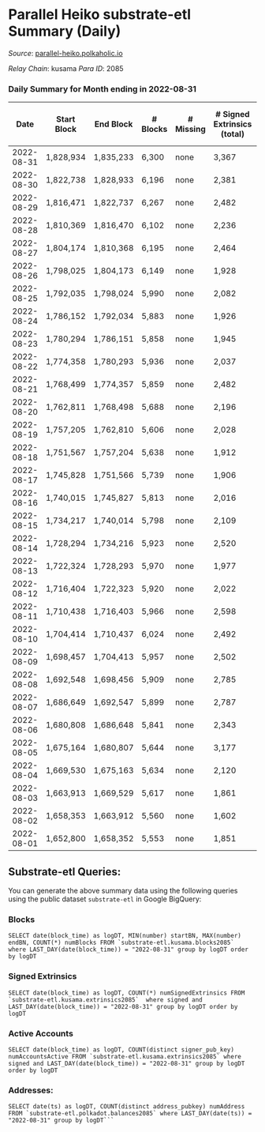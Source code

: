 # Parallel Heiko substrate-etl Summary (Daily)

_Source_: [parallel-heiko.polkaholic.io](https://parallel-heiko.polkaholic.io)

*Relay Chain*: kusama
*Para ID*: 2085



### Daily Summary for Month ending in 2022-08-31


| Date | Start Block | End Block | # Blocks | # Missing | # Signed Extrinsics (total) | # Active Accounts | # Addresses with Balances | # Events | # Transfers | # XCM Transfers In | # XCM Transfers Out |
| ---- | ----------- | --------- | -------- | --------- | --------------------------- | ----------------- | ------------------------- | -------- | ----------- | ------------------ | ------------------- |
| 2022-08-31 | 1,828,934 | 1,835,233 | 6,300 | none  | 3,367 | 151 | 20,859 | 36,099 | 5,123 ($66,649.02) | 38 ($20,833.09) | 20 ($8,563.02) |
| 2022-08-30 | 1,822,738 | 1,828,933 | 6,196 | none  | 2,381 | 214 | 20,847 | 32,007 | 5,509 ($40,048.37) | 36 ($34,009.83) | 31 ($13,928.15) |
| 2022-08-29 | 1,816,471 | 1,822,737 | 6,267 | none  | 2,482 | 236 | 20,832 | 32,983 | 5,910 ($131,382) | 42 ($14,330.96) | 32 ($47,058.17) |
| 2022-08-28 | 1,810,369 | 1,816,470 | 6,102 | none  | 2,236 | 275 | 20,806 | 58,301 | 13,269 ($28,091.36) | 45 ($38,833.43) | 20 ($17,968.61) |
| 2022-08-27 | 1,804,174 | 1,810,368 | 6,195 | none  | 2,464 | 280 | 14,822 | 32,425 | 5,663 ($67,805.97) | 59 ($29,266.69) | 28 ($6,877.52) |
| 2022-08-26 | 1,798,025 | 1,804,173 | 6,149 | none  | 1,928 | 112 | 14,777 | 27,862 | 4,412 ($30,884.38) | 16 ($7,335.42) | 24 ($15,112.52) |
| 2022-08-25 | 1,792,035 | 1,798,024 | 5,990 | none  | 2,082 | 150 | 14,757 | 29,153 | 4,950 ($29,422.04) | 34 ($21,457.12) | 28 ($8,606.02) |
| 2022-08-24 | 1,786,152 | 1,792,034 | 5,883 | none  | 1,926 | 152 | 14,734 | 27,986 | 4,958 ($30,543.53) | 25 ($13,354.17) | 26 ($13,357.79) |
| 2022-08-23 | 1,780,294 | 1,786,151 | 5,858 | none  | 1,945 | 201 | 14,723 | 29,410 | 5,353 ($70,131.19) | 37 ($43,056.48) | 34 ($36,505.61) |
| 2022-08-22 | 1,774,358 | 1,780,293 | 5,936 | none  | 2,037 | 198 | 14,703 | 29,252 | 5,397 ($30,619.33) | 30 ($26,126.27) | 24 ($3,783.15) |
| 2022-08-21 | 1,768,499 | 1,774,357 | 5,859 | none  | 2,482 | 183 | 14,680 | 31,421 | 5,183 ($139,429) | 33 ($33,383.26) | 28 ($13,226.31) |
| 2022-08-20 | 1,762,811 | 1,768,498 | 5,688 | none  | 2,196 | 143 | 14,667 | 32,509 | 5,567 ($70,557,165) | 48 ($99,786.05) | 18 ($5,547.97) |
| 2022-08-19 | 1,757,205 | 1,762,810 | 5,606 | none  | 2,028 | 147 | 14,648 | 27,752 | 4,899 ($267,381) | 65 ($220,348) | 29 ($68,976.77) |
| 2022-08-18 | 1,751,567 | 1,757,204 | 5,638 | none  | 1,912 | 114 | 14,626 | 26,649 | 4,468 ($95,455.65) | 33 ($22,466.31) | 22 ($20,299.87) |
| 2022-08-17 | 1,745,828 | 1,751,566 | 5,739 | none  | 1,906 | 131 | 14,614 | 26,954 | 4,454 ($31,243.79) | 41 ($29,697.67) | 29 ($155,169) |
| 2022-08-16 | 1,740,015 | 1,745,827 | 5,813 | none  | 2,016 | 151 | 14,592 | 27,907 | 4,695 ($258,802) | 64 ($58,415.25) | 20 ($45,170.61) |
| 2022-08-15 | 1,734,217 | 1,740,014 | 5,798 | none  | 2,109 | 134 | 14,573 | 28,696 | 4,842 ($69,844.11) | 38 ($63,065.19) | 26 ($27,121.27) |
| 2022-08-14 | 1,728,294 | 1,734,216 | 5,923 | none  | 2,520 | 210 | 14,554 | 31,768 | 5,370 ($120,200) | 47 ($86,127.11) | 45 ($49,281.95) |
| 2022-08-13 | 1,722,324 | 1,728,293 | 5,970 | none  | 1,977 | 133 | 14,493 | 28,084 | 4,551 ($149,601) | 63 ($92,652.02) | 24 ($4,159.17) |
| 2022-08-12 | 1,716,404 | 1,722,323 | 5,920 | none  | 2,022 | 134 | 14,472 | 27,958 | 4,462 ($79,889.68) | 56 ($47,630.69) | 27 ($29,568.47) |
| 2022-08-11 | 1,710,438 | 1,716,403 | 5,966 | none  | 2,598 | 274 | 14,447 | 34,650 | 6,356 ($7,215,988) | 89 ($3,621,327) | 37 ($39,415.79) |
| 2022-08-10 | 1,704,414 | 1,710,437 | 6,024 | none  | 2,492 | 201 | 14,302 | 32,709 | 5,802 ($109,581) | 76 ($62,681.16) | 46 ($3,634,206) |
| 2022-08-09 | 1,698,457 | 1,704,413 | 5,957 | none  | 2,502 | 217 | 14,206 | 32,088 | 5,390 ($722,141) | 96 ($97,518.46) | 46 ($32,024.49) |
| 2022-08-08 | 1,692,548 | 1,698,456 | 5,909 | none  | 2,785 | 435 | 14,171 | 37,116 | 6,809 ($4,466,715) | 221 ($4,256,690) | 105 ($131,215) |
| 2022-08-07 | 1,686,649 | 1,692,547 | 5,899 | none  | 2,787 | 296 | 14,118 | 34,066 | 5,687 ($317,350) | 168 ($109,281) | 46 ($116,846) |
| 2022-08-06 | 1,680,808 | 1,686,648 | 5,841 | none  | 2,343 | 170 | 14,080 | 28,606 | 3,985 ($25,088.36) | 41 ($17,439.54) | 18 ($4,496.01) |
| 2022-08-05 | 1,675,164 | 1,680,807 | 5,644 | none  | 3,177 | 107 | 14,055 | 31,385 | 3,359 ($64,888.68) | 17 ($27,065.67) | 19 ($13,822.20) |
| 2022-08-04 | 1,669,530 | 1,675,163 | 5,634 | none  | 2,120 | 115 | 14,049 | 26,219 | 3,987 ($16,801.74) | 21 ($6,913.61) | 18 ($5,110.45) |
| 2022-08-03 | 1,663,913 | 1,669,529 | 5,617 | none  | 1,861 | 94 | 14,034 | 22,681 | 3,091 ($115,451) | 17 ($26,827.30) | 15 ($3,769.24) |
| 2022-08-02 | 1,658,353 | 1,663,912 | 5,560 | none  | 1,602 | 105 | 14,025 | 21,977 | 3,552 ($143,167) | 17 ($21,364.45) | 13 ($54,439.93) |
| 2022-08-01 | 1,652,800 | 1,658,352 | 5,553 | none  | 1,851 | 125 | 14,021 | 24,207 | 3,880 ($90,651.31) | 22 ($13,404.96) | 22 ($11,438.92) |

## Substrate-etl Queries:
You can generate the above summary data using the following queries using the public dataset `substrate-etl` in Google BigQuery:


### Blocks
```
SELECT date(block_time) as logDT, MIN(number) startBN, MAX(number) endBN, COUNT(*) numBlocks FROM `substrate-etl.kusama.blocks2085`  where LAST_DAY(date(block_time)) = "2022-08-31" group by logDT order by logDT
```


### Signed Extrinsics
```
SELECT date(block_time) as logDT, COUNT(*) numSignedExtrinsics FROM `substrate-etl.kusama.extrinsics2085`  where signed and LAST_DAY(date(block_time)) = "2022-08-31" group by logDT order by logDT
```


### Active Accounts
```
SELECT date(block_time) as logDT, COUNT(distinct signer_pub_key) numAccountsActive FROM `substrate-etl.kusama.extrinsics2085` where signed and LAST_DAY(date(block_time)) = "2022-08-31" group by logDT order by logDT
```


### Addresses:
```
SELECT date(ts) as logDT, COUNT(distinct address_pubkey) numAddress FROM `substrate-etl.polkadot.balances2085` where LAST_DAY(date(ts)) = "2022-08-31" group by logDT```


